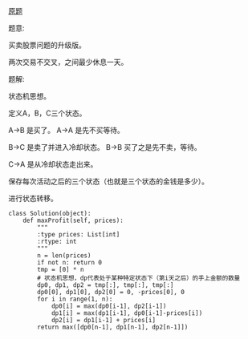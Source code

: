 [原题](https://leetcode.com/problems/best-time-to-buy-and-sell-stock-with-cooldown/)

题意:

买卖股票问题的升级版。

两次交易不交叉，之间最少休息一天。


题解:

状态机思想。

定义A，B，C三个状态。

A->B 是买了。
A->A 是先不买等待。

B->C 是卖了并进入冷却状态。
B->B 买了之是先不卖，等待。

C->A 是从冷却状态走出来。


保存每次活动之后的三个状态（也就是三个状态的金钱是多少）。

进行状态转移。

```
class Solution(object):
    def maxProfit(self, prices):
        """
        :type prices: List[int]
        :rtype: int
        """
        n = len(prices)
        if not n: return 0
        tmp = [0] * n
        # 状态机思想，dp代表处于某种特定状态下（第i天之后）的手上金额的数量
        dp0, dp1, dp2 = tmp[:], tmp[:], tmp[:]
        dp0[0], dp1[0], dp2[0] = 0, -prices[0], 0
        for i in range(1, n):
            dp0[i] = max(dp0[i-1], dp2[i-1])
            dp1[i] = max(dp1[i-1], dp0[i-1]-prices[i])
            dp2[i] = dp1[i-1] + prices[i]
        return max([dp0[n-1], dp1[n-1], dp2[n-1]])
```
